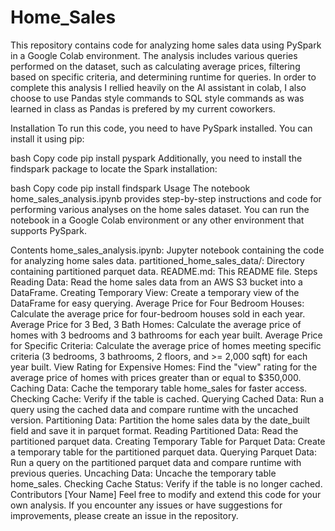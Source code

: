 # Home_Sales

This repository contains code for analyzing home sales data using PySpark in a Google Colab environment. The analysis includes various queries performed on the dataset, such as calculating average prices, filtering based on specific criteria, and determining runtime for queries. In order to complete this analysis I rellied heavily on the AI assistant in colab, I also choose to use Pandas style commands to SQL style commands as was learned in class as Pandas is prefered by my current coworkers. 

Installation
To run this code, you need to have PySpark installed. You can install it using pip:

bash
Copy code
pip install pyspark
Additionally, you need to install the findspark package to locate the Spark installation:

bash
Copy code
pip install findspark
Usage
The notebook home_sales_analysis.ipynb provides step-by-step instructions and code for performing various analyses on the home sales dataset. You can run the notebook in a Google Colab environment or any other environment that supports PySpark.

Contents
home_sales_analysis.ipynb: Jupyter notebook containing the code for analyzing home sales data.
partitioned_home_sales_data/: Directory containing partitioned parquet data.
README.md: This README file.
Steps
Reading Data: Read the home sales data from an AWS S3 bucket into a DataFrame.
Creating Temporary View: Create a temporary view of the DataFrame for easy querying.
Average Price for Four Bedroom Houses: Calculate the average price for four-bedroom houses sold in each year.
Average Price for 3 Bed, 3 Bath Homes: Calculate the average price of homes with 3 bedrooms and 3 bathrooms for each year built.
Average Price for Specific Criteria: Calculate the average price of homes meeting specific criteria (3 bedrooms, 3 bathrooms, 2 floors, and >= 2,000 sqft) for each year built.
View Rating for Expensive Homes: Find the "view" rating for the average price of homes with prices greater than or equal to $350,000.
Caching Data: Cache the temporary table home_sales for faster access.
Checking Cache: Verify if the table is cached.
Querying Cached Data: Run a query using the cached data and compare runtime with the uncached version.
Partitioning Data: Partition the home sales data by the date_built field and save it in parquet format.
Reading Partitioned Data: Read the partitioned parquet data.
Creating Temporary Table for Parquet Data: Create a temporary table for the partitioned parquet data.
Querying Parquet Data: Run a query on the partitioned parquet data and compare runtime with previous queries.
Uncaching Data: Uncache the temporary table home_sales.
Checking Cache Status: Verify if the table is no longer cached.
Contributors
[Your Name]
Feel free to modify and extend this code for your own analysis. If you encounter any issues or have suggestions for improvements, please create an issue in the repository.
